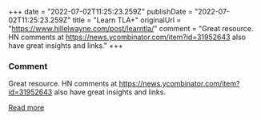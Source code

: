 +++
date = "2022-07-02T11:25:23.259Z"
publishDate = "2022-07-02T11:25:23.259Z"
title = "Learn TLA+"
originalUrl = "https://www.hillelwayne.com/post/learntla/"
comment = "Great resource. HN comments at https://news.ycombinator.com/item?id=31952643 also have great insights and links."
+++

### Comment

Great resource. HN comments at https://news.ycombinator.com/item?id=31952643 also have great insights and links.

[Read more](https://www.hillelwayne.com/post/learntla/)
